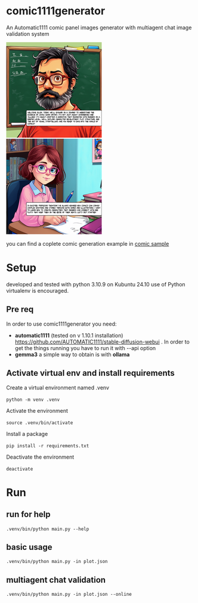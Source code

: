 # comic1111generator

An Automatic1111 comic panel images generator with multiagent chat image validation system

![panel1](examples/panel1.png)
![panel2](examples/panel2.png)

you can find a coplete comic generation example in [comic sample](examples/fumetto_answer_agent_rag_1749715128.247098.pdf)

# Setup

developed and tested with python 3.10.9 on Kubuntu 24.10 use of Python virtualenv is encouraged. 

## Pre req
In order to use comic1111generator you need:

* **automatic1111** (tested on v 1.10.1 installation) https://github.com/AUTOMATIC1111/stable-diffusion-webui . In order to get the things running you have to run it with --api option
* **gemma3** a simple way to obtain is with **ollama** 

## Activate virtual env and install requirements

Create a virtual environment named .venv

```python -m venv .venv```

Activate the environment

```source .venv/bin/activate```

Install a package

```pip install -r requirements.txt```

Deactivate the environment

```deactivate```

# Run

## run for help

    .venv/bin/python main.py --help

## basic usage

    .venv/bin/python main.py -in plot.json

## multiagent chat validation

    .venv/bin/python main.py -in plot.json --online


